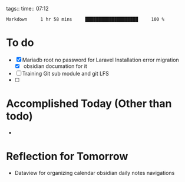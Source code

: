 tags:: 
time:: 07:12

```wakatime
Markdown     1 hr 58 mins     ████████████████████     100 %
```


# To do
- [x] Mariadb root no password for Laravel Installation error migration
	- [x] obsidian documation for it
- [ ] Training Git sub module and git LFS
- [ ] 

# Accomplished Today (Other than todo)
- 

# Reflection for Tomorrow
- Dataview for organizing calendar obsidian daily notes navigations